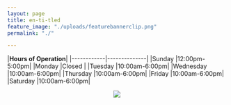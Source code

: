 ```yaml
---
layout: page
title: en-ti-tled
feature_image: "./uploads/featurebannerclip.png"
permalink: "./"

---
```

|__Hours of Operation__|
|------------|--------------|
|Sunday      |12:00pm-5:00pm|
|Monday      |Closed        |
|Tuesday     |10:00am-6:00pm|
|Wednesday   |10:00am-6:00pm|
|Thursday    |10:00am-6:00pm|
|Friday      |10:00am-6:00pm|
|Saturday    |10:00am-6:00pm|

<center><img src = "https://maps.googleapis.com/maps/api/staticmap?center=Berkeley,CA&zoom=14&size=400x400&key=AIzaSyDsAJ8wqvCJqpyAS6SHuDBg0kZ_bncoTBE" /></center>